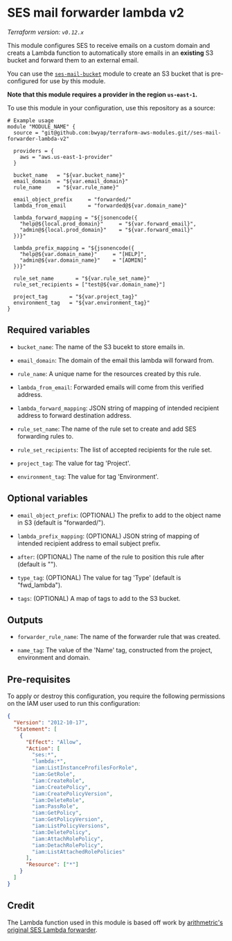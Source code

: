 # SES mail forwarder lambda v2

_Terraform version: `v0.12.x`_

This module configures SES to receive emails on a custom domain and creats a Lambda function to automatically store emails in an **existing** S3 bucket and forward them to an external email.

You can use the [`ses-mail-bucket`](https://github.com/bwyap/terraform-aws-modules/tree/master/ses-mail-bucket) module to create an S3 bucket that is pre-configured for use by this module.

**Note that this module requires a provider in the region `us-east-1`.**

To use this module in your configuration, use this repository as a source:

```hcl
# Example usage
module "MODULE_NAME" {
  source = "git@github.com:bwyap/terraform-aws-modules.git//ses-mail-forwarder-lambda-v2"

  providers = {
    aws = "aws.us-east-1-provider"
  }

  bucket_name   = "${var.bucket_name}"
  email_domain  = "${var.email_domain}"
  rule_name     = "${var.rule_name}"

  email_object_prefix     = "forwarded/"
  lambda_from_email       = "forwarded@${var.domain_name}"

  lambda_forward_mapping = "${jsonencode({
    "help@${local.prod_domain}"     = "${var.forward_email}",
    "admin@${local.prod_domain}"    = "${var.forward_email}"
  })}"

  lambda_prefix_mapping = "${jsonencode({
    "help@${var.domain_name}"     = "[HELP]",
    "admin@${var.domain_name}"    = "[ADMIN]"
  })}"

  rule_set_name       = "${var.rule_set_name}"
  rule_set_recipients = ["test@${var.domain_name}"]

  project_tag       = "${var.project_tag}"
  environment_tag   = "${var.environment_tag}"
}
```

## Required variables

- `bucket_name`: The name of the S3 bucekt to store emails in.

- `email_domain`: The domain of the email this lambda will forward from.

- `rule_name`: A unique name for the resources created by this rule.

- `lambda_from_email`: Forwarded emails will come from this verified address.

- `lambda_forward_mapping`: JSON string of mapping of intended recipient address to forward destination address.

- `rule_set_name`: The name of the rule set to create and add SES forwarding rules to.

- `rule_set_recipients`: The list of accepted recipients for the rule set.

- `project_tag`: The value for tag 'Project'.

- `environment_tag`: The value for tag 'Environment'.

## Optional variables

- `email_object_prefix`: (OPTIONAL) The prefix to add to the object name in S3 (default is "forwarded/").

- `lambda_prefix_mapping`: (OPTIONAL) JSON string of mapping of intended recipient address to email subject prefix.

- `after`: (OPTIONAL) The name of the rule to position this rule after (default is "").

- `type_tag`: (OPTIONAL) The value for tag 'Type' (default is "fwd_lambda").

- `tags`: (OPTIONAL) A map of tags to add to the S3 bucket.

## Outputs

- `forwarder_rule_name`: The name of the forwarder rule that was created.

- `name_tag`: The value of the 'Name' tag, constructed from the project, environment and domain.

## Pre-requisites

To apply or destroy this configuration, you require the following permissions on the IAM user used to run this configuration:

```json
{
  "Version": "2012-10-17",
  "Statement": [
    {
      "Effect": "Allow",
      "Action": [
        "ses:*",
        "lambda:*",
        "iam:ListInstanceProfilesForRole",
        "iam:GetRole",
        "iam:CreateRole",
        "iam:CreatePolicy",
        "iam:CreatePolicyVersion",
        "iam:DeleteRole",
        "iam:PassRole",
        "iam:GetPolicy",
        "iam:GetPolicyVersion",
        "iam:ListPolicyVersions",
        "iam:DeletePolicy",
        "iam:AttachRolePolicy",
        "iam:DetachRolePolicy",
        "iam:ListAttachedRolePolicies"
      ],
      "Resource": ["*"]
    }
  ]
}
```

## Credit

The Lambda function used in this module is based off work by [arithmetric's original SES Lambda forwarder](https://github.com/arithmetric/aws-lambda-ses-forwarder).
